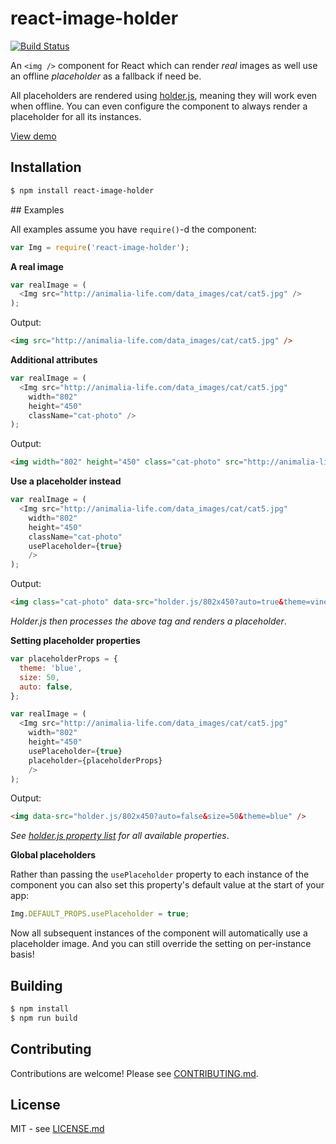# react-image-holder

[![Build Status](https://secure.travis-ci.org/hiddentao/react-image-holder.png)](http://travis-ci.org/hiddentao/react-image-holder)

An `<img />` component for React which can render _real_ images as well use an offline _placeholder_ as a fallback if need be.

All placeholders are rendered using [holder.js](https://github.com/imsky/holder), meaning they will work even when offline. You can even configure the component to always render a placeholder for all its instances.

[View demo](https://hiddentao.github.io/react-image-holder)

## Installation

```bash
$ npm install react-image-holder
```

## Examples

All examples assume you have `require()`-d the component:

```js
var Img = require('react-image-holder');
```

**A real image**

```js
var realImage = (
  <Img src="http://animalia-life.com/data_images/cat/cat5.jpg" />
);
```

Output:

```html
<img src="http://animalia-life.com/data_images/cat/cat5.jpg" />
```

**Additional attributes**

```js
var realImage = (
  <Img src="http://animalia-life.com/data_images/cat/cat5.jpg" 
    width="802"
    height="450"
    className="cat-photo" />
);
```

Output:

```html
<img width="802" height="450" class="cat-photo" src="http://animalia-life.com/data_images/cat/cat5.jpg" />
```


**Use a placeholder instead**

```js
var realImage = (
  <Img src="http://animalia-life.com/data_images/cat/cat5.jpg" 
    width="802"
    height="450"
    className="cat-photo" 
    usePlaceholder={true}
    />
);
```

Output:

```html
<img class="cat-photo" data-src="holder.js/802x450?auto=true&theme=vine" />
```

_Holder.js then processes the above tag and renders a placeholder_.



**Setting placeholder properties**

```js
var placeholderProps = {
  theme: 'blue',
  size: 50,
  auto: false,
};

var realImage = (
  <Img src="http://animalia-life.com/data_images/cat/cat5.jpg" 
    width="802"
    height="450"
    usePlaceholder={true}
    placeholder={placeholderProps}
    />
);
```

Output:

```html
<img data-src="holder.js/802x450?auto=false&size=50&theme=blue" />
```

_See [holder.js property list](https://github.com/imsky/holder) for all available properties_.


**Global placeholders**

Rather than passing the `usePlaceholder` property to each instance of the component you can 
also set this property's default value at the start of your app:

```js
Img.DEFAULT_PROPS.usePlaceholder = true;
```

Now all subsequent instances of the component will automatically use a 
placeholder image. And you can still override the setting on per-instance basis!


## Building

```bash
$ npm install
$ npm run build
```

## Contributing

Contributions are welcome! Please see [CONTRIBUTING.md](https://github.com/hiddentao/react-image-holder/blob/master/CONTRIBUTING.md).


## License

MIT - see [LICENSE.md](https://github.com/hiddentao/react-image-holder/blob/master/LICENSE.md)